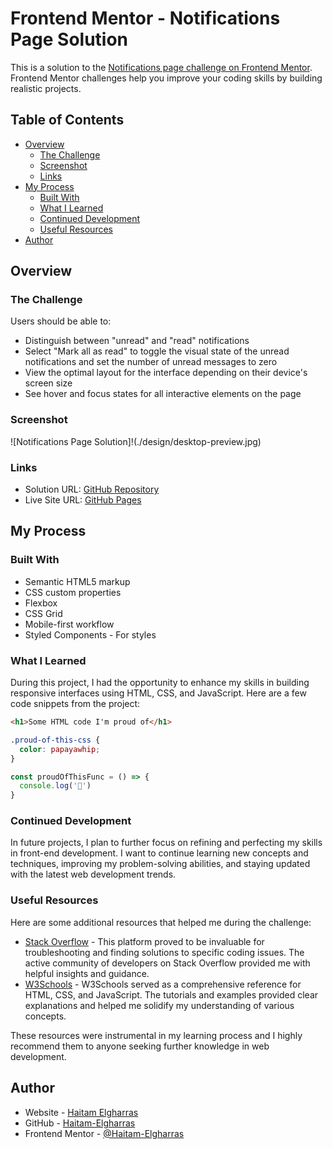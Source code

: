 # Frontend Mentor - Notifications Page Solution

This is a solution to the [Notifications page challenge on Frontend Mentor](https://www.frontendmentor.io/challenges/notifications-page-DqK5QAmKbC). Frontend Mentor challenges help you improve your coding skills by building realistic projects.

## Table of Contents

- [Overview](#overview)
  - [The Challenge](#the-challenge)
  - [Screenshot](#screenshot)
  - [Links](#links)
- [My Process](#my-process)
  - [Built With](#built-with)
  - [What I Learned](#what-i-learned)
  - [Continued Development](#continued-development)
  - [Useful Resources](#useful-resources)
- [Author](#author)

## Overview

### The Challenge

Users should be able to:

- Distinguish between "unread" and "read" notifications
- Select "Mark all as read" to toggle the visual state of the unread notifications and set the number of unread messages to zero
- View the optimal layout for the interface depending on their device's screen size
- See hover and focus states for all interactive elements on the page

### Screenshot

![Notifications Page Solution]!(./design/desktop-preview.jpg)

### Links

- Solution URL: [GitHub Repository](https://github.com/Haitam-Elgharras/notifications-page-main)
- Live Site URL: [GitHub Pages](https://haitam-elgharras.github.io/notifications-page-main/)

## My Process

### Built With

- Semantic HTML5 markup
- CSS custom properties
- Flexbox
- CSS Grid
- Mobile-first workflow
- Styled Components - For styles

### What I Learned

During this project, I had the opportunity to enhance my skills in building responsive interfaces using HTML, CSS, and JavaScript. Here are a few code snippets from the project:

```html
<h1>Some HTML code I'm proud of</h1>
```

```css
.proud-of-this-css {
  color: papayawhip;
}
```

```js
const proudOfThisFunc = () => {
  console.log('🎉')
}
```

### Continued Development

In future projects, I plan to further focus on refining and perfecting my skills in front-end development. I want to continue learning new concepts and techniques, improving my problem-solving abilities, and staying updated with the latest web development trends.

### Useful Resources

Here are some additional resources that helped me during the challenge:

- [Stack Overflow](https://stackoverflow.com/) - This platform proved to be invaluable for troubleshooting and finding solutions to specific coding issues. The active community of developers on Stack Overflow provided me with helpful insights and guidance.
- [W3Schools](https://www.w3schools.com/) - W3Schools served as a comprehensive reference for HTML, CSS, and JavaScript. The tutorials and examples provided clear explanations and helped me solidify my understanding of various concepts.

These resources were instrumental in my learning process and I highly recommend them to anyone seeking further knowledge in web development.

## Author

- Website - [Haitam Elgharras](https://www.your-site.com)
- GitHub - [Haitam-Elgharras](https://github.com/Haitam-Elgharras)
- Frontend Mentor - [@Haitam-Elgharras](https://www.frontendmentor.io/profile/Haitam-Elgharras)



